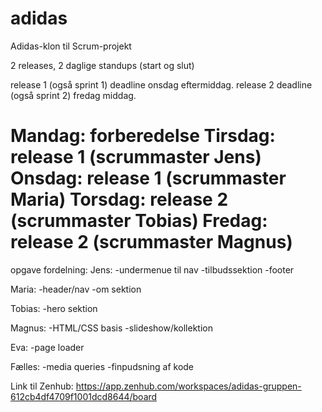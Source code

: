 # adidas
Adidas-klon til Scrum-projekt

2 releases, 2 daglige standups (start og slut)

release 1  (også sprint 1) deadline onsdag eftermiddag.
release 2 deadline (også sprint 2) fredag middag.

Mandag: forberedelse
Tirsdag: release 1 (scrummaster Jens)
Onsdag: release 1 (scrummaster Maria)
Torsdag: release 2 (scrummaster Tobias)
Fredag: release 2 (scrummaster Magnus)
=======

opgave fordelning:
Jens:
-undermenue til nav
-tilbudssektion 
-footer

Maria:
-header/nav
-om sektion 

Tobias:
-hero sektion 

Magnus:
-HTML/CSS basis
-slideshow/kollektion 

Eva:
-page loader 

Fælles:
-media queries
-finpudsning af kode

Link til Zenhub: https://app.zenhub.com/workspaces/adidas-gruppen-612cb4df4709f1001dcd8644/board
